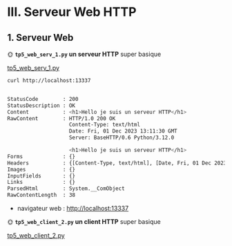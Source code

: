 # III. Serveur Web HTTP

## 1. Serveur Web

🌞 **`tp5_web_serv_1.py` un serveur HTTP** super basique

[tp5_web_serv_1.py](python/tp5_web_serv_1.py)

```bash
curl http://localhost:13337


StatusCode        : 200
StatusDescription : OK
Content           : <h1>Hello je suis un serveur HTTP</h1>
RawContent        : HTTP/1.0 200 OK
                    Content-Type: text/html
                    Date: Fri, 01 Dec 2023 13:11:30 GMT
                    Server: BaseHTTP/0.6 Python/3.12.0

                    <h1>Hello je suis un serveur HTTP</h1>
Forms             : {}
Headers           : {[Content-Type, text/html], [Date, Fri, 01 Dec 2023 13:11:30 GMT], [Server, BaseHTTP/0.6 Python/3.12.0]}
Images            : {}
InputFields       : {}
Links             : {}
ParsedHtml        : System.__ComObject
RawContentLength  : 38
```

- navigateur web : [http://localhost:13337](http://localhost:13337)

🌞 **`tp5_web_client_2.py` un client HTTP** super basique

[tp5_web_client_2.py](python/tp5_web_client_2.py)